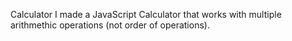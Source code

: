 Calculator
I made a JavaScript Calculator that works with multiple arithmethic
operations (not order of operations).



